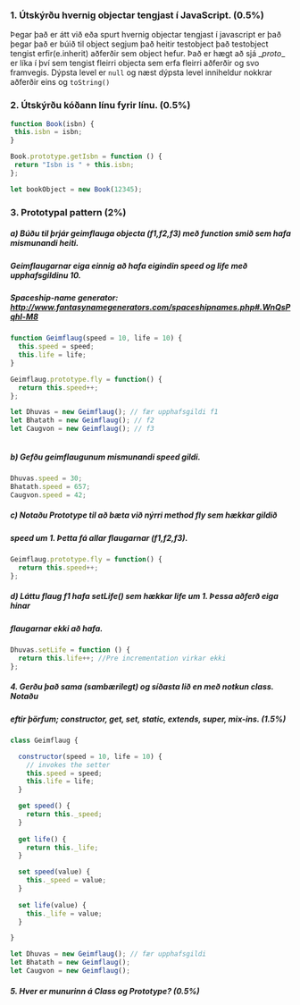 ### 1. Útskýrðu hvernig objectar tengjast í JavaScript. (0.5%)
  Þegar það er átt við eða spurt hvernig objectar tengjast í javascript er það þegar það er búið til object segjum það heitir testobject
  það testobject tengist erfir(e.inherit) aðferðir sem object hefur. Það er hægt að sjá \__proto__ er líka í því sem tengist fleirri
  objecta sem erfa fleirri aðferðir og svo framvegis. Dýpsta level er `null` og næst dýpsta level inniheldur nokkrar aðferðir eins og `toString()`
  
### 2. Útskýrðu kóðann línu fyrir línu. (0.5%)
```javascript
function Book(isbn) {
 this.isbn = isbn;
}

Book.prototype.getIsbn = function () {
 return "Isbn is " + this.isbn;
};

let bookObject = new Book(12345);
```
### 3. Prototypal pattern (2%)
##### a) Búðu til þrjár geimflauga objecta (f1,f2,f3) með function smið sem hafa mismunandi heiti. 
##### Geimflaugarnar eiga einnig að hafa eigindin speed og life með upphafsgildinu 10.
##### Spaceship-name generator: http://www.fantasynamegenerators.com/spaceshipnames.php#.WnQsPqhl-M8
```javascript
function Geimflaug(speed = 10, life = 10) {
  this.speed = speed;
  this.life = life;
}

Geimflaug.prototype.fly = function() {
  return this.speed++;
};

let Dhuvas = new Geimflaug(); // fær upphafsgildi f1
let Bhatath = new Geimflaug(); // f2
let Caugvon = new Geimflaug(); // f3



```
##### b) Gefðu geimflaugunum mismunandi speed gildi.
```javascript
Dhuvas.speed = 30;
Bhatath.speed = 657;
Caugvon.speed = 42;
```
##### c) Notaðu Prototype til að bæta við nýrri method fly sem hækkar gildið
##### speed um 1. Þetta fá allar flaugarnar (f1,f2,f3).
```javascript
Geimflaug.prototype.fly = function() {
  return this.speed++;
};
```
##### d) Láttu flaug f1 hafa setLife() sem hækkar life um 1. Þessa aðferð eiga hinar
##### flaugarnar ekki að hafa.
```javascript
Dhuvas.setLife = function () {
  return this.life++; //Pre incrementation virkar ekki
};
```

##### 4. Gerðu það sama (sambærilegt) og síðasta lið en með notkun class. Notaðu
##### eftir þörfum; constructor, get, set, static, extends, super, mix-ins. (1.5%)
```javascript
class Geimflaug {

  constructor(speed = 10, life = 10) {
    // invokes the setter
    this.speed = speed;
    this.life = life;
  }

  get speed() {
    return this._speed;
  }
  
  get life() {
    return this._life;
  }

  set speed(value) {
    this._speed = value;
  }
  
  set life(value) {
    this._life = value;
  }

}

let Dhuvas = new Geimflaug(); // fær upphafsgildi
let Bhatath = new Geimflaug();
let Caugvon = new Geimflaug(); 


```
##### 5. Hver er munurinn á Class og Prototype? (0.5%)
